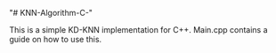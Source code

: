 "# KNN-Algorithm-C-" 

This is a simple KD-KNN implementation for C++.
Main.cpp contains a guide on how to use this.
